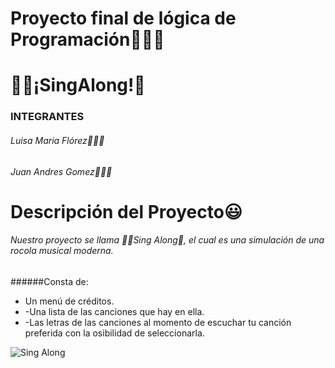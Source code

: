 # Proyecto final de lógica de Programación🧑🏻‍🎓
# 🧑‍🎤¡SingAlong!🎼
### INTEGRANTES
###### Luisa Maria Flórez👩🏻‍💻
###### Juan Andres Gomez🧑🏻‍💻

# Descripción del Proyecto😃 
###### Nuestro proyecto se llama 🧑‍🎤Sing Along🎼, el cual es una simulación de una rocola musical moderna.
######Consta de: 
* Un menú de créditos.
* -Una lista de las canciones que hay en ella. 
* -Las letras de las canciones al momento de escuchar tu canción preferida con la osibilidad de seleccionarla. 

![Sing Along](https://imgur.com/eqkxG5q)
